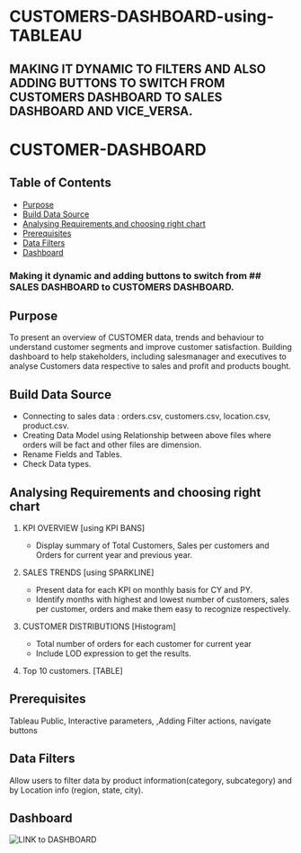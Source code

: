 # CUSTOMERS-DASHBOARD-using-TABLEAU

## MAKING IT DYNAMIC TO FILTERS AND ALSO ADDING BUTTONS TO SWITCH FROM CUSTOMERS DASHBOARD TO SALES DASHBOARD AND VICE_VERSA.


# CUSTOMER-DASHBOARD

## Table of Contents
- [Purpose](#purpose)
- [Build Data Source](#builddatasource)
- [Analysing Requirements and choosing right chart](#choosingrightchart)
- [Prerequisites](#Prerequisites)
- [Data Filters](#DataFilters)
- [Dashboard](#Dashboard)

### Making it dynamic and adding buttons to switch from ## SALES DASHBOARD to CUSTOMERS DASHBOARD.

## Purpose
To present an overview of CUSTOMER data, trends and behaviour to understand customer segments and improve customer satisfaction.
Building dashboard to help stakeholders, including salesmanager and executives to analyse Customers data respective to sales and profit and products bought.



## Build Data Source
- Connecting to sales data : orders.csv, customers.csv, location.csv, product.csv.
- Creating Data Model using Relationship between above files where orders will be fact and other files are dimension.
- Rename Fields and Tables.
- Check Data types.

## Analysing Requirements and choosing right chart

1. KPI OVERVIEW  [using KPI BANS]
   - Display summary of Total Customers, Sales per customers and Orders for current year and previous year.
     
2. SALES TRENDS [using SPARKLINE]
   - Present data for each KPI on monthly basis for CY and PY.
   - Identify months with highest and lowest number of customers, sales per customer, orders and make them easy to recognize respectively.
     
3. CUSTOMER DISTRIBUTIONS [Histogram]
   - Total number of orders for each customer for current year
   - Include LOD expression to get the results.

4. Top 10 customers. [TABLE]
     

## Prerequisites
Tableau Public, Interactive parameters, ,Adding Filter actions, navigate buttons

## Data Filters
 Allow users to filter data by product information(category, subcategory) and by Location info (region, state, city).
 
 
## Dashboard
![LINK to DASHBOARD](=https://public.tableau.com/views/CustomersDASHBOARD/CustomerDashboard?:language=en-US&:sid=&:redirect=auth&:display_count=n&:origin=viz_share_link)

